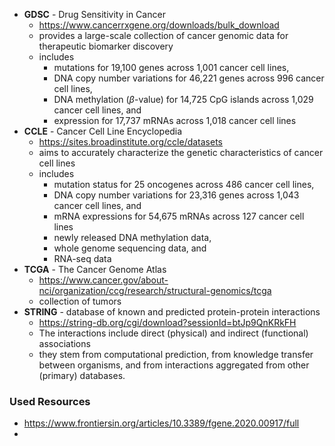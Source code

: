 

- __GDSC__ - Drug Sensitivity in Cancer
  - https://www.cancerrxgene.org/downloads/bulk_download 
  - provides a large-scale collection of cancer genomic data for therapeutic biomarker discovery
  - includes 
    - mutations for 19,100 genes across 1,001 cancer cell lines,
    - DNA copy number variations for 46,221 genes across 996 cancer cell lines, 
    - DNA methylation ($\beta$-value) for 14,725 CpG islands across 1,029 cancer cell lines, and 
    - expression for 17,737 mRNAs across 1,018 cancer cell lines
- __CCLE__ - Cancer Cell Line Encyclopedia
  - https://sites.broadinstitute.org/ccle/datasets 
  - aims to accurately characterize the genetic characteristics of cancer cell lines
  - includes 
    - mutation status for 25 oncogenes across 486 cancer cell lines, 
    - DNA copy number variations for 23,316 genes across 1,043 cancer cell lines, and 
    - mRNA expressions for 54,675 mRNAs across 127 cancer cell lines
    - newly released DNA methylation data, 
    - whole genome sequencing data, and 
    - RNA-seq data
- __TCGA__ - The Cancer Genome Atlas
  - https://www.cancer.gov/about-nci/organization/ccg/research/structural-genomics/tcga 
  - collection of tumors
- __STRING__ - database of known and predicted protein-protein interactions
  - https://string-db.org/cgi/download?sessionId=btJp9QnKRkFH
  - The interactions include direct (physical) and indirect (functional) associations
  - they stem from computational prediction, from knowledge transfer between organisms, and from interactions aggregated from other (primary) databases.

### Used Resources
- https://www.frontiersin.org/articles/10.3389/fgene.2020.00917/full
- 